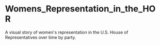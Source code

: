 # Womens_Representation_in_the_HOR
A visual story of women's representation in the U.S. House of Representatives over time by party.
